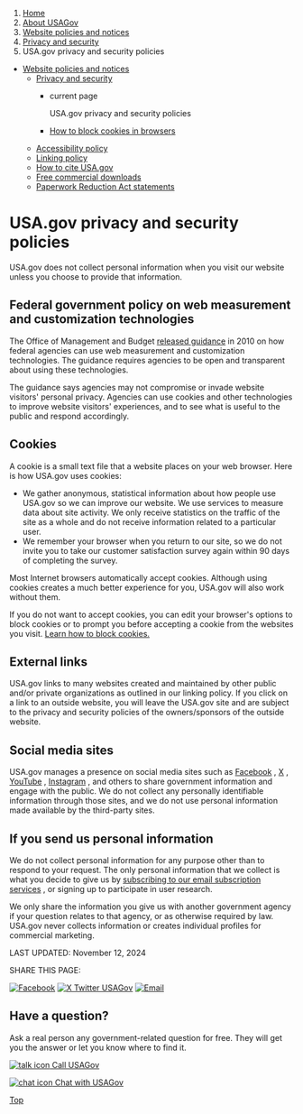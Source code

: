 1. [Home](/)
2. [About USAGov](/about)
3. [Website policies and notices](/website-policies-and-notices)
4. [Privacy and security](/privacy)
5. USA.gov privacy and security policies

* [Website policies and notices](/website-policies-and-notices)
  + [Privacy and security](/privacy)
    - current page

      USA.gov privacy and security policies
    - [How to block cookies in browsers](/optout-instructions)
  + [Accessibility policy](/accessibility)
  + [Linking policy](/linking-policy)
  + [How to cite USA.gov](/how-to-cite)
  + [Free commercial downloads](/free-commercial-downloads)
  + [Paperwork Reduction Act statements](/paperwork-reduction-act-statements)

USA.gov privacy and security policies
=====================================

USA.gov does not collect personal information when you visit our website unless you choose to provide that information.

**Federal government policy on web measurement and customization technologies**
-------------------------------------------------------------------------------

The Office of Management and Budget
[released guidance](https://obamawhitehouse.archives.gov/sites/default/files/omb/assets/memoranda_2010/m10-22.pdf)
in 2010 on how federal agencies can use web measurement and customization technologies. The guidance requires agencies to be open and transparent about using these technologies.

The guidance says agencies may not compromise or invade website visitors' personal privacy. Agencies can use cookies and other technologies to improve website visitors' experiences, and to see what is useful to the public and respond accordingly.

**Cookies**
-----------

A cookie is a small text file that a website places on your web browser. Here is how USA.gov uses cookies:

* We gather anonymous, statistical information about how people use USA.gov so we can improve our website. We use services to measure data about site activity. We only receive statistics on the traffic of the site as a whole and do not receive information related to a particular user.
* We remember your browser when you return to our site, so we do not invite you to take our customer satisfaction survey again within 90 days of completing the survey.

Most Internet browsers automatically accept cookies. Although using cookies creates a much better experience for you, USA.gov will also work without them.

If you do not want to accept cookies, you can edit your browser's options to block cookies or to prompt you before accepting a cookie from the websites you visit.
[Learn how to block cookies.](https://www.usa.gov/optout-instructions)

**External links**
------------------

USA.gov links to many websites created and maintained by other public and/or private organizations as outlined in our linking policy. If you click on a link to an outside website, you will leave the USA.gov site and are subject to the privacy and security policies of the owners/sponsors of the outside website.

**Social media sites**
----------------------

USA.gov manages a presence on social media sites such as
[Facebook](https://www.facebook.com/USAgov)
,
[X](https://twitter.com/USAgov)
,
[YouTube](https://www.youtube.com/usagov1)
,
[Instagram](https://www.instagram.com/usagov/)
, and others to share government information and engage with the public. We do not collect any personally identifiable information through those sites, and we do not use personal information made available by the third-party sites.

**If you send us personal information**
---------------------------------------

We do not collect personal information for any purpose other than to respond to your request. The only personal information that we collect is what you decide to give us by
[subscribing to our email subscription services](https://connect.usa.gov/subscribe)
, or signing up to participate in user research.

We only share the information you give us with another government agency if your question relates to that agency, or as otherwise required by law. USA.gov never collects information or creates individual profiles for commercial marketing.

LAST UPDATED:
November 12, 2024

SHARE THIS PAGE:

[![Facebook](/themes/custom/usagov/images/social-media-icons/Facebook_Icon.svg)](https://www.facebook.com/sharer/sharer.php?u=https://www.usa.gov/privacy-security&v=3)
[![X Twitter USAGov](/themes/custom/usagov/images/social-media-icons/X_Twitter_Icon.svg?version=2)](https://twitter.com/intent/tweet?source=webclient&text=https://www.usa.gov/privacy-security)
[![Email](/themes/custom/usagov/images/social-media-icons/Email_Icon.svg?version=2)](mailto:?subject=https://www.usa.gov/privacy-security)

Have a question?
----------------

Ask a real person any government-related question for free. They will get you the answer or let you know where to find it.

[![talk icon](/themes/custom/usagov/images/ICONS_talk.png)
Call USAGov](/phone)

[![chat icon](/themes/custom/usagov/images/ICONS_chat.png)
Chat with USAGov](/chat)

[Top](#main-content)